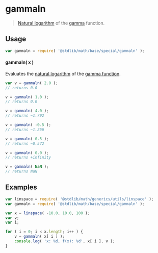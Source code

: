 gammaln
===

> [Natural logarithm][ln] of the [gamma][gamma-function] function.


<!-- <usage> -->
## Usage

``` javascript
var gammaln = require( '@stdlib/math/base/special/gammaln' );
```

#### gammaln( x )

Evaluates the [natural logarithm][ln] of the [gamma function][gamma-function].

``` javascript
var v = gammaln( 2.0 );
// returns 0.0

v = gammaln( 1.0 );
// returns 0.0

v = gammaln( 4.0 );
// returns ~1.792

v = gammaln( -0.5 );
// returns ~1.266

v = gammaln( 0.5 );
// returns ~0.572

v = gammaln( 0.0 );
// returns +infinity

v = gammaln( NaN );
// returns NaN
```

<!-- </usage> -->

<!-- <examples> -->
## Examples

``` javascript
var linspace = require( '@stdlib/math/generics/utils/linspace' );
var gammaln = require( '@stdlib/math/base/special/gammaln' );

var x = linspace( -10.0, 10.0, 100 );
var v;
var i;

for ( i = 0; i < x.length; i++ ) {
    v = gammaln( x[ i ] );
    console.log( 'x: %d, f(x): %d', x[ i ], v );
}
```

<!-- </examples> -->

<!-- <links> -->
<!-- FIXME -->
[gamma-function]: https://github.com/math-io/gamma
<!-- FIXME -->
[ln]: https://github.com/math-io/ln
<!-- </links> -->
